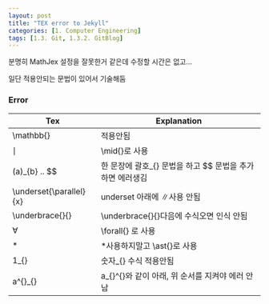 ```yaml
---
layout: post
title: "TEX error to Jekyll"
categories: [1. Computer Engineering]
tags: [1.3. Git, 1.3.2. GitBlog]
---
```


분명히 MathJex 설정을 잘못한거 같은데 수정할 시간은 없고...

일단 적용안되는 문법이 있어서 기술해둠

### Error

|Tex|Explanation|
|---|-----------|
|\mathbb{}|적용안됨|
|$\mid{}$|\mid{}로 사용|
|(a)_{b} .. $$|한 문장에 괄호_{} 문법을 하고 $$ 문법을 추가하면 에러생김|
|\underset{\parallel}{x}|underset 아래에 $\parallel$사용 안됨|
|\underbrace{}{}|\underbrace{}{}다음에 수식오면 인식 안됨|
|∀|\forall{} 로 사용|
|*|\*사용하지말고 \ast{}로 사용|
|1_{}|숫자_{} 수식 적용안됨|
|a^{}_{}|a_{}^{}와 같이 아래, 위 순서를 지켜야 에러 안남|
